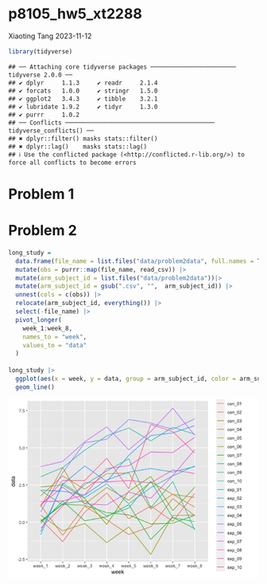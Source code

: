 p8105_hw5_xt2288
================
Xiaoting Tang
2023-11-12

``` r
library(tidyverse)
```

    ## ── Attaching core tidyverse packages ──────────────────────── tidyverse 2.0.0 ──
    ## ✔ dplyr     1.1.3     ✔ readr     2.1.4
    ## ✔ forcats   1.0.0     ✔ stringr   1.5.0
    ## ✔ ggplot2   3.4.3     ✔ tibble    3.2.1
    ## ✔ lubridate 1.9.2     ✔ tidyr     1.3.0
    ## ✔ purrr     1.0.2     
    ## ── Conflicts ────────────────────────────────────────── tidyverse_conflicts() ──
    ## ✖ dplyr::filter() masks stats::filter()
    ## ✖ dplyr::lag()    masks stats::lag()
    ## ℹ Use the conflicted package (<http://conflicted.r-lib.org/>) to force all conflicts to become errors

# Problem 1

# Problem 2

``` r
long_study = 
  data.frame(file_name = list.files("data/problem2data", full.names = TRUE)) |>
  mutate(obs = purrr::map(file_name, read_csv)) |>
  mutate(arm_subject_id = list.files("data/problem2data"))|>
  mutate(arm_subject_id = gsub(".csv", "",  arm_subject_id)) |>
  unnest(cols = c(obs)) |>
  relocate(arm_subject_id, everything()) |>
  select(-file_name) |>
  pivot_longer(
    week_1:week_8,
    names_to = "week", 
    values_to = "data"
  )

long_study |>
  ggplot(aes(x = week, y = data, group = arm_subject_id, color = arm_subject_id)) + 
  geom_line()
```

![](p8105_hw5_xt2288_files/figure-gfm/unnamed-chunk-2-1.png)<!-- -->
